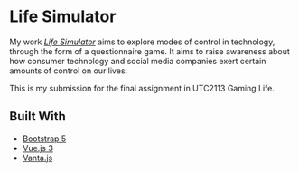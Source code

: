 # Life Simulator

My work [_Life Simulator_](https://arraysius.github.io/lifesimulator/) aims to explore modes of control in technology, through the form of a questionnaire game. It aims to raise awareness about how consumer technology and social media companies exert certain amounts of control on our lives.

This is my submission for the final assignment in UTC2113 Gaming Life.

## Built With
- [Bootstrap 5](https://getbootstrap.com/docs/5.0/getting-started/introduction/)
- [Vue.js 3](https://v3.vuejs.org/)
- [Vanta.js](https://www.vantajs.com/)
